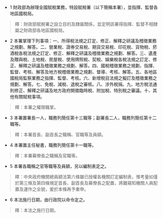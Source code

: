 * 1 財政部為辦理全國賦稅業務，特設賦稅署（以下簡稱本署），並指揮、監督各地區國稅局。

> 釋：財政部賦稅署之設立目的及隸屬關係，並定明該署得指揮、監督不相隸屬之財政部各地區國稅局。

* 2 本署掌理下列事項：一、所得稅法規之訂定、修正、解釋之研議及稽徵業務之規劃、解答。二、營業稅、證券交易稅、期貨交易稅、印花稅、貨物稅、菸酒稅各稅法規之訂定、修正、解釋之研議及稽徵業務之規劃、解答。三、遺產及贈與稅、土地稅、房屋稅、使用牌照稅、契稅、娛樂稅各稅法規之訂定、修正、解釋之研議及稽徵業務之規劃、解答。四、國稅稽徵業務之規劃、指揮、監督、考核、解答及地方稅稽徵業務之規劃、督導、考核、解答。五、各地區國稅局監察業務之指揮、監督、考核。六、新增稅目法規之擬訂及稽徵業務之規劃、解答。七、免稅、減稅、退稅之審核。八、涉外稅捐。九、地方稅法通則修正、解釋之研議及地方政府開徵臨時稅、附加稅、特別稅之審議。十、其他有關賦稅事項。

> 釋：本署之權限職掌。

* 3 本署置署長一人，職務列簡任第十三職等；副署長二人，職務列簡任第十二職等。

> 釋：本署首長、副首長之職稱、官職等及員額。

* 4 本署置主任秘書，職務列簡任第十一職等。

> 釋：本署幕僚長之職稱及官職等。

* 5 本署各職稱之官等職等及員額，另以編制表定之。

> 釋：中央政府機關總員額法第六條雖已授權各機關訂定編制表，惟考量如僅於第三條及第四條規定首長、副首長及幕僚長之配置，將難窺知機關人員配置及運作之全貌，爰於本條再予重申。

* 6 本法施行日期，由行政院以命令定之。

> 釋：本法之施行日期。

